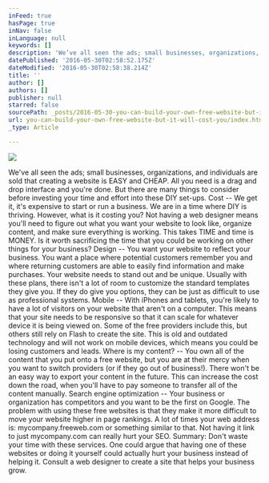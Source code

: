 ```yaml
---
inFeed: true
hasPage: true
inNav: false
inLanguage: null
keywords: []
description: 'We’ve all seen the ads; small businesses, organizations, and individuals are sold that creating a website is EASY and CHEAP. All you need is a drag and drop interface and you’re done. But there are many things to consider before investing your time and effort into these DIY set-ups. Cost – We get it, it’s expensive to start or run a business. We are in a time where DIY is thriving. However, what is it costing you? Not having a web designer means you’ll need to figure out what you want your website to look like, organize content, and make sure everything is working. This takes TIME and time is MONEY. Is it worth sacrificing the time that you could be working on other things for your business? Design – You want your website to reflect your business. You want a place where potential customers remember you and where returning customers are able to easily find information and make purchases. Your website needs to stand out and be unique. Usually with these plans, there isn’t a lot of room to customize the standard templates they give you. If they do give you options, they can be just as difficult to use as professional systems. Mobile – With iPhones and tablets, you’re likely to have a lot of visitors on your website that aren’t on a computer. This means that your site needs to be responsive so that it can scale for whatever device it is being viewed on. Some of the free providers include this, but others still rely on Flash to create the site. This is old and outdated technology and will not work on mobile devices, which means you could be losing customers and leads. Where is my content? – You own all of the content that you put onto a free website, but you are at their mercy when you want to switch providers (or if they go out of business!). There won’t be an easy way to export your content in the future. This can increase the cost down the road, when you’ll have to pay someone to transfer all of the content manually. Search engine optimization – Your business or organization has competitors and you want to be the first on Google. The problem with using these free websites is that they make it more difficult to move your website higher in page rankings. A lot of times your web address is: mycompany.freeweb.com or something similar to that. Not having it link to just mycompany.com can really hurt your SEO. Summary: Don’t waste your time with these services. One could argue that having one of these websites or doing it yourself could actually hurt your business instead of helping it. Consult a web designer to create a site that helps your business grow. '
datePublished: '2016-05-30T02:58:52.175Z'
dateModified: '2016-05-30T02:58:38.214Z'
title: ''
author: []
authors: []
publisher: null
starred: false
sourcePath: _posts/2016-05-30-you-can-build-your-own-free-website-but-it-will-cost-you.md
url: you-can-build-your-own-free-website-but-it-will-cost-you/index.html
_type: Article

---
```

![](https://the-grid-user-content.s3-us-west-2.amazonaws.com/9d166086-dac9-4793-9a9b-c717bf427e49.jpg)

We've all seen the ads; small businesses, organizations, and individuals are sold that creating a website is EASY and CHEAP. All you need is a drag and drop interface and you're done. But there are many things to consider before investing your time and effort into these DIY set-ups. Cost -- We get it, it's expensive to start or run a business. We are in a time where DIY is thriving. However, what is it costing you? Not having a web designer means you'll need to figure out what you want your website to look like, organize content, and make sure everything is working. This takes TIME and time is MONEY. Is it worth sacrificing the time that you could be working on other things for your business? Design -- You want your website to reflect your business. You want a place where potential customers remember you and where returning customers are able to easily find information and make purchases. Your website needs to stand out and be unique. Usually with these plans, there isn't a lot of room to customize the standard templates they give you. If they do give you options, they can be just as difficult to use as professional systems. Mobile -- With iPhones and tablets, you're likely to have a lot of visitors on your website that aren't on a computer. This means that your site needs to be responsive so that it can scale for whatever device it is being viewed on. Some of the free providers include this, but others still rely on Flash to create the site. This is old and outdated technology and will not work on mobile devices, which means you could be losing customers and leads. Where is my content? -- You own all of the content that you put onto a free website, but you are at their mercy when you want to switch providers (or if they go out of business!). There won't be an easy way to export your content in the future. This can increase the cost down the road, when you'll have to pay someone to transfer all of the content manually. Search engine optimization -- Your business or organization has competitors and you want to be the first on Google. The problem with using these free websites is that they make it more difficult to move your website higher in page rankings. A lot of times your web address is: mycompany.freeweb.com or something similar to that. Not having it link to just mycompany.com can really hurt your SEO. Summary: Don't waste your time with these services. One could argue that having one of these websites or doing it yourself could actually hurt your business instead of helping it. Consult a web designer to create a site that helps your business grow.